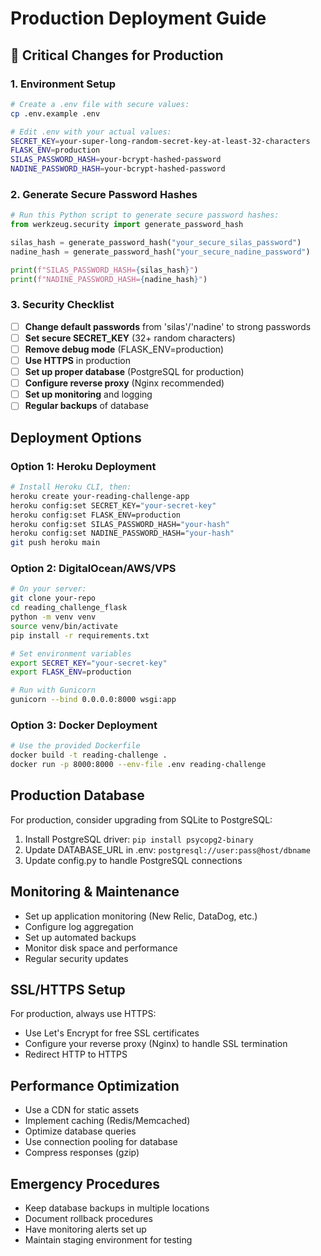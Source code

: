 # Production Deployment Guide

## 🚨 Critical Changes for Production

### 1. Environment Setup
```bash
# Create a .env file with secure values:
cp .env.example .env

# Edit .env with your actual values:
SECRET_KEY=your-super-long-random-secret-key-at-least-32-characters
FLASK_ENV=production
SILAS_PASSWORD_HASH=your-bcrypt-hashed-password
NADINE_PASSWORD_HASH=your-bcrypt-hashed-password
```

### 2. Generate Secure Password Hashes
```python
# Run this Python script to generate secure password hashes:
from werkzeug.security import generate_password_hash

silas_hash = generate_password_hash("your_secure_silas_password")
nadine_hash = generate_password_hash("your_secure_nadine_password")

print(f"SILAS_PASSWORD_HASH={silas_hash}")
print(f"NADINE_PASSWORD_HASH={nadine_hash}")
```

### 3. Security Checklist
- [ ] **Change default passwords** from 'silas'/'nadine' to strong passwords
- [ ] **Set secure SECRET_KEY** (32+ random characters)
- [ ] **Remove debug mode** (FLASK_ENV=production)
- [ ] **Use HTTPS** in production
- [ ] **Set up proper database** (PostgreSQL for production)
- [ ] **Configure reverse proxy** (Nginx recommended)
- [ ] **Set up monitoring** and logging
- [ ] **Regular backups** of database

## Deployment Options

### Option 1: Heroku Deployment
```bash
# Install Heroku CLI, then:
heroku create your-reading-challenge-app
heroku config:set SECRET_KEY="your-secret-key"
heroku config:set FLASK_ENV=production
heroku config:set SILAS_PASSWORD_HASH="your-hash"
heroku config:set NADINE_PASSWORD_HASH="your-hash"
git push heroku main
```

### Option 2: DigitalOcean/AWS/VPS
```bash
# On your server:
git clone your-repo
cd reading_challenge_flask
python -m venv venv
source venv/bin/activate
pip install -r requirements.txt

# Set environment variables
export SECRET_KEY="your-secret-key"
export FLASK_ENV=production

# Run with Gunicorn
gunicorn --bind 0.0.0.0:8000 wsgi:app
```

### Option 3: Docker Deployment
```bash
# Use the provided Dockerfile
docker build -t reading-challenge .
docker run -p 8000:8000 --env-file .env reading-challenge
```

## Production Database

For production, consider upgrading from SQLite to PostgreSQL:

1. Install PostgreSQL driver: `pip install psycopg2-binary`
2. Update DATABASE_URL in .env: `postgresql://user:pass@host/dbname`
3. Update config.py to handle PostgreSQL connections

## Monitoring & Maintenance

- Set up application monitoring (New Relic, DataDog, etc.)
- Configure log aggregation
- Set up automated backups
- Monitor disk space and performance
- Regular security updates

## SSL/HTTPS Setup

For production, always use HTTPS:
- Use Let's Encrypt for free SSL certificates
- Configure your reverse proxy (Nginx) to handle SSL termination
- Redirect HTTP to HTTPS

## Performance Optimization

- Use a CDN for static assets
- Implement caching (Redis/Memcached)
- Optimize database queries
- Use connection pooling for database
- Compress responses (gzip)

## Emergency Procedures

- Keep database backups in multiple locations
- Document rollback procedures
- Have monitoring alerts set up
- Maintain staging environment for testing
